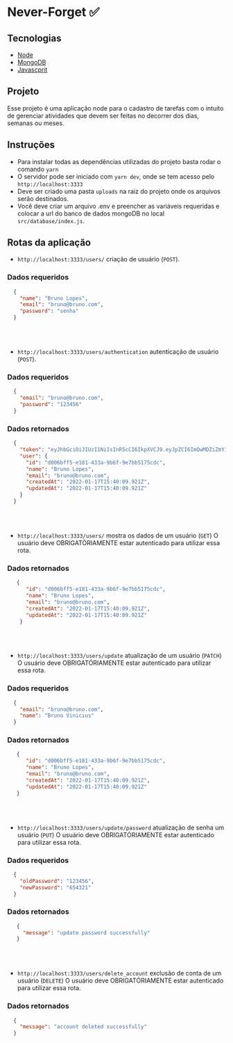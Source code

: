 # Never-Forget ✅

## Tecnologias

- [Node](https://nodejs.org/en/)
- [MongoDB](https://www.mongodb.com/pt-br)
- [Javascprit](https://developer.mozilla.org/pt-BR/docs/Web/JavaScript)

## Projeto

Esse projeto é uma aplicação node para o cadastro de tarefas com o intuito de gerenciar atividades que devem ser feitas no decorrer dos dias, semanas ou meses.

## Instruções

- Para instalar todas as dependências utilizadas do projeto basta rodar o comando `yarn`
- O servidor pode ser iniciado com `yarn dev`, onde se tem acesso pelo `http://localhost:3333`
- Deve ser criado uma pasta `uploads` na raiz do projeto onde os arquivos serão destinados.
- Você deve criar um arquivo .env e preencher as variáveis requeridas
  e colocar a url do banco de dados mongoDB no local `src/database/index.js`.

## Rotas da aplicação

- `http://localhost:3333/users/` criação de usuário (`POST`).

<h3><strong>Dados requeridos</strong></h3>

```JSON
  {
    "name": "Bruno Lopes",
    "email": "bruno@bruno.com",
    "password": "senha"
  }
```

<br>
<br>

- `http://localhost:3333/users/authentication` autenticação de usuário (`POST`).
<h3><strong>Dados requeridos</strong></h3>

```JSON
  {
    "email": "bruno@bruno.com",
    "password": "123456"
  }
```

<h3><strong>Dados retornados</strong></h3>

```JSON
  {
    "token": "eyJhbGciOiJIUzI1NiIsInR5cCI6IkpXVCJ9.eyJpZCI6ImQwMDZiZmY1LWUxODEtNDMzYS05YjZmLTllN2JiNTE3NWNkYyIsImlhdCI6MTY0MjUxOTA1NSwiZXhwIjoxNjQyNjA1NDU1LCJzdWIiOiJkMDA2YmZmNS1lMTgxLTQzM2EtOWI2Zi05ZTdiYjUxNzVjZGMifQ.K12r7kPGw6c5Y-qbrsvn3VVOyhHEgCTxqI0aOiQSVQU",
    "user": {
      "id": "d006bff5-e181-433a-9b6f-9e7bb5175cdc",
      "name": "Bruno Lopes",
      "email": "bruno@bruno.com",
      "createdAt": "2022-01-17T15:40:09.921Z",
      "updatedAt": "2022-01-17T15:40:09.921Z"
    }
  }
```

<br>
<br>

- `http://localhost:3333/users/` mostra os dados de um usuário (`GET`) O usuário deve OBRIGATÓRIAMENTE estar autenticado para utilizar essa rota.

<h3><strong>Dados retornados</strong></h3>

```JSON
   {
      "id": "d006bff5-e181-433a-9b6f-9e7bb5175cdc",
      "name": "Bruno Lopes",
      "email": "bruno@bruno.com",
      "createdAt": "2022-01-17T15:40:09.921Z",
      "updatedAt": "2022-01-17T15:40:09.921Z"
    }
```

<br>
<br>

- `http://localhost:3333/users/update` atualização de um usuário (`PATCH`) O usuário deve OBRIGATÓRIAMENTE estar autenticado para utilizar essa rota.
<h3><strong>Dados requeridos</strong></h3>

```JSON
  {
    "email": "bruno@bruno.com",
    "name": "Bruno Vinicius"
  }
```

<h3><strong>Dados retornados</strong></h3>

```JSON
   {
      "id": "d006bff5-e181-433a-9b6f-9e7bb5175cdc",
      "name": "Bruno Lopes",
      "email": "bruno@bruno.com",
      "createdAt": "2022-01-17T15:40:09.921Z",
      "updatedAt": "2022-01-17T15:40:09.921Z"
   }
```

<br>
<br>

- `http://localhost:3333/users/update/password` atualização de senha um usuário (`PUT`) O usuário deve OBRIGATÓRIAMENTE estar autenticado para utilizar essa rota.
<h3><strong>Dados requeridos</strong></h3>

```JSON
  {
    "oldPassword": "123456",
    "newPassword": "654321"
  }
```

<h3><strong>Dados retornados</strong></h3>

```JSON
   {
     "message": "update password successfully"
   }
```

<br>
<br>

- `http://localhost:3333/users/delete_account` exclusão de conta de um usuário (`DELETE`) O usuário deve OBRIGATÓRIAMENTE estar autenticado para utilizar essa rota.

<h3><strong>Dados retornados</strong></h3>

```JSON
  {
    "message": "account deleted successfully"
  }
```
